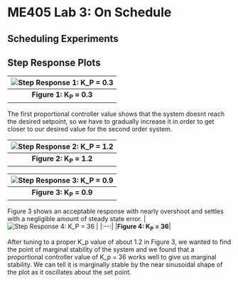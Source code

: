 # ME405 Lab 3: On Schedule

## Scheduling Experiments


## Step Response Plots
| ![Step Response 1: K_P = 0.3](plots/KP=0.3.png) |
|:--:|
|**Figure 1: K<sub>P</sub> = 0.3**|

The first proportional controller value shows that the system doesnt reach the desired setpoint, so we have to gradually
increase it in order to get closer to our desired value for the second order system.

| ![Step Response 2: K_P = 1.2](plots/KP=1.2.png) |
|:--:|
|**Figure 2: K<sub>P</sub> = 1.2**|


| ![Step Response 3: K_P = 0.9](plots/KP=0.9.png) |
|:--:|
|**Figure 3: K<sub>P</sub> = 0.9**|

Figure 3 shows an acceptable response with nearly overshoot and settles with a negligible amount of steady state error.
| ![Step Response 4: K_P = 36](plots/KP=36.png) |
|:--:|
|**Figure 4: K<sub>P</sub> = 36**|

After tuning to a proper K_p value of about 1.2 in Figure 3, we wanted to find the point of marginal stability of the system
and we found that a proportional controller value of K_p = 36 works well to give us marginal stability. We can tell it is 
marginally stable by the near sinusoidal shape of the plot as it oscillates about the set point. 